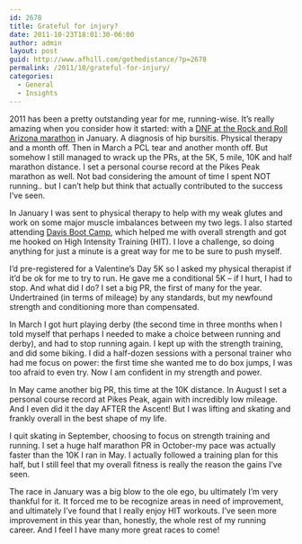 ```yaml
---
id: 2678
title: Grateful for injury?
date: 2011-10-23T18:01:30-06:00
author: admin
layout: post
guid: http://www.afhill.com/gothedistance/?p=2678
permalink: /2011/10/grateful-for-injury/
categories:
  - General
  - Insights
---
```

2011 has been a pretty outstanding year for me, running-wise. It&#8217;s really amazing when you consider how it started: with a [DNF at the Rock and Roll Arizona marathon](http://www.afhill.com/gothedistance/2011/01/dnf/) in January. A diagnosis of hip bursitis. Physical therapy and a month off. Then in March a PCL tear and another month off. But somehow I still managed to wrack up the PRs, at the 5K, 5 mile, 10K and half marathon distance. I set a personal course record at the Pikes Peak marathon as well. Not bad considering the amount of time I spent NOT running.. but I can&#8217;t help but think that actually contributed to the success I&#8217;ve seen.

In January I was sent to physical therapy to help with my weak glutes and work on some major muscle imbalances between my two legs. I also started attending [Davis Boot Camp](http://www.denverfitnesstrainingcamp.com/), which helped me with overall strength and got me hooked on High Intensity Training (HIT). I love a challenge, so doing anything for just a minute is a great way for me to be sure to push myself. 

I&#8217;d pre-registered for a Valentine&#8217;s Day 5K so I asked my physical therapist if it&#8217;d be ok for me to try to run. He gave me a conditional 5K &#8211; if I hurt, I had to stop. And what did I do? I set a big PR, the first of many for the year. Undertrained (in terms of mileage) by any standards, but my newfound strength and conditioning more than compensated. 

In March I got hurt playing derby (the second time in three months when I told myself that perhaps I needed to make a choice between running and derby), and had to stop running again. I kept up with the strength training, and did some biking. I did a half-dozen sessions with a personal trainer who had me focus on power: the first time she wanted me to do box jumps, I was too afraid to even try. Now I am confident in my strength and power.

In May came another big PR, this time at the 10K distance. In August I set a personal course record at Pikes Peak, again with incredibly low mileage. And I even did it the day AFTER the Ascent! But I was lifting and skating and frankly overall in the best shape of my life. 

I quit skating in September, choosing to focus on strength training and running. I set a huge half marathon PR in October-my pace was actually faster than the 10K I ran in May. I actually followed a training plan for this half, but I still feel that my overall fitness is really the reason the gains I&#8217;ve seen. 

The race in January was a big blow to the ole ego, bu ultimately I&#8217;m very thankful for it. It forced me to be recognize areas in need of improvement, and ultimately I&#8217;ve found that I really enjoy HIT workouts. I&#8217;ve seen more improvement in this year than, honestly, the whole rest of my running career. And I feel I have many more great races to come!